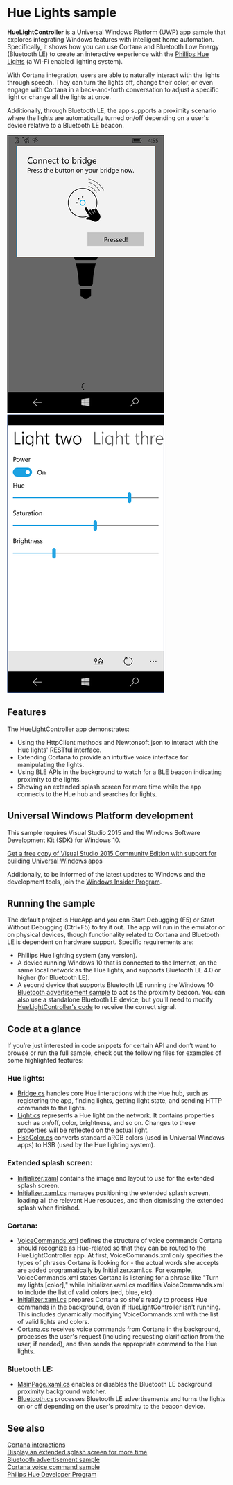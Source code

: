 ﻿# Hue Lights sample

**HueLightController** is a Universal Windows Platform (UWP) app sample that explores integrating Windows features with intelligent home automation. Specifically, it shows how you can use Cortana and Bluetooth Low Energy (Bluetooth LE) to create an interactive experience with the [Phillips Hue Lights](http://meethue.com) (a Wi-Fi enabled lighting system). 

With Cortana integration, users are able to naturally interact with the lights through speech. They can turn the lights off, change their color, or even engage with Cortana in a back-and-forth conversation to adjust a specific light or change all the lights at once. 

Additionally, through Bluetooth LE, the app supports a proximity scenario where the lights are automatically turned on/off depending on a user's device relative to a Bluetooth LE beacon. 

![HueApp connect screen](Screenshots/Connecting.png)
![HueApp light screen](Screenshots/HueApp.png)

## Features

The HueLightController app demonstrates:
    
* Using the HttpClient methods and Newtonsoft.json to interact with the Hue lights' RESTful interface. 
* Extending Cortana to provide an intuitive voice interface for manipulating the lights.
* Using BLE APIs in the background to watch for a BLE beacon indicating proximity to the lights. 
* Showing an extended splash screen for more time while the app connects to the Hue hub and searches for lights. 

## Universal Windows Platform development

This sample requires Visual Studio 2015 and the Windows Software Development Kit (SDK) for Windows 10. 

[Get a free copy of Visual Studio 2015 Community Edition with support for building Universal Windows apps](http://go.microsoft.com/fwlink/?LinkID=280676)

Additionally, to be informed of the latest updates to Windows and the development tools, join the [Windows Insider Program](https://insider.windows.com/ "Become a Windows Insider").

## Running the sample

The default project is HueApp and you can Start Debugging (F5) or Start Without Debugging (Ctrl+F5) to try it out. The app will run in the emulator or on physical devices, though functionality related to Cortana and Bluetooth LE is dependent on hardware support. Specific requirements are:
* Phillips Hue lighting system (any version).
* A device running Windows 10 that is connected to the Internet, on the same local network as the Hue lights, and supports Bluetooth LE 4.0 or higher (for Bluetooth LE).  
* A second device that supports Bluetooth LE running the Windows 10 [Bluetooth advertisement sample](http://go.microsoft.com/fwlink/p/?LinkId=619990) to act as the proximity beacon. You can also use a standalone Bluetooth LE device, but you'll need to modify [HueLightController's code](HueApp/MainPage.xaml.cs#L98) to receive the correct signal. 

## Code at a glance

If you’re just interested in code snippets for certain API and don’t want to browse or run the full sample, check out the following files for examples of some highlighted features:

### Hue lights: 
* [Bridge.cs](HueLibrary/Bridge.cs#L25) handles core Hue interactions with the Hue hub, such as registering the app, finding lights, getting light state, and sending HTTP commands to the lights. 
* [Light.cs](HueLibrary/Light.cs#L25) represents a Hue light on the network. It contains properties such as on/off, color, brightness, and so on. Changes to these properties will be reflected on the actual light.  
* [HsbColor.cs](HueLibrary/HsbColor.cs#L25) converts standard aRGB colors (used in Universal Windows apps) to HSB (used by the Hue lighting system). 

### Extended splash screen: 
* [Initializer.xaml](HueApp/Initializer.xaml#L21) contains the image and layout to use for the extended splash screen. 
* [Initializer.xaml.cs](HueApp/Initializer.xaml.cs#L25) manages positioning the extended splash screen, loading all the relevant Hue resouces, and then dismissing the extended splash when finished.

### Cortana: 
* [VoiceCommands.xml](HueApp/VoiceCommands.xml) defines the structure of voice commands Cortana should recognize as Hue-related so that they can be routed to the HueLightController app. At first, VoiceCommands.xml only specifies the types of phrases Cortana is looking for - the actual words she accepts are added programatically by Initializer.xaml.cs. For example, VoiceCommands.xml states Cortana is listening for a phrase like "Turn my lights [color]," while Initializer.xaml.cs modifies VoiceCommands.xml to include the list of valid colors (red, blue, etc). 
* [Initializer.xaml.cs](HueApp/Initializer.xaml.cs#L25) prepares Cortana so she's ready to process Hue commands in the background, even if HueLightController isn't running. This includes dynamically modifying VoiceCommands.xml with the list of valid lights and colors. 
* [Cortana.cs](HueBackground/Cortana.cs#L25) receives voice commands from Cortana in the background, processes the user's request (including requesting clarification from the user, if needed), and then sends the appropriate command to the Hue lights. 

### Bluetooth LE: 
* [MainPage.xaml.cs](HueApp/MainPage.xaml.cs#L25) enables or disables the Bluetooth LE background proximity background watcher.
* [Bluetooth.cs](HueBackground/Bluetooth.cs#L25) processes Bluetooth LE advertisements and turns the lights on or off depending on the user's proximity to the beacon device.

## See also 

[Cortana interactions](https://msdn.microsoft.com/library/windows/apps/mt185598.aspx)  
[Display an extended splash screen for more time](https://msdn.microsoft.com/library/windows/apps/mt187309.aspx)  
[Bluetooth advertisement sample](http://go.microsoft.com/fwlink/p/?LinkId=619990)  
[Cortana voice command sample](http://go.microsoft.com/fwlink/p/?LinkId=619899)  
[Philips Hue Developer Program](http://www.developers.meethue.com/)